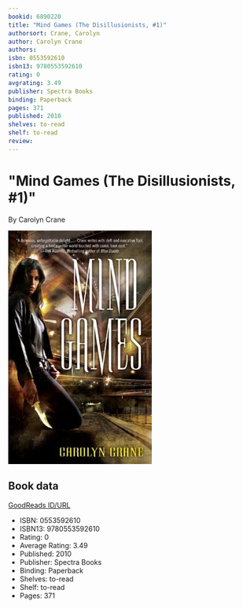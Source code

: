 ```yaml
---
bookid: 6890220
title: "Mind Games (The Disillusionists, #1)"
authorsort: Crane, Carolyn
author: Carolyn Crane
authors: 
isbn: 0553592610
isbn13: 9780553592610
rating: 0
avgrating: 3.49
publisher: Spectra Books
binding: Paperback
pages: 371
published: 2010
shelves: to-read
shelf: to-read
review: 
---
```


# "Mind Games (The Disillusionists, #1)"

By Carolyn Crane

![](../../assets/bookcovers/1388350276l/6890220.jpg)

## Book data

[GoodReads ID/URL](https://www.goodreads.com/book/show/6890220)

- ISBN: 0553592610
- ISBN13: 9780553592610
- Rating: 0
- Average Rating: 3.49
- Published: 2010
- Publisher: Spectra Books
- Binding: Paperback
- Shelves: to-read
- Shelf: to-read
- Pages: 371

